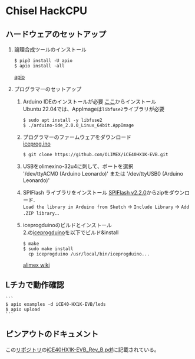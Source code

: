 # Chisel HackCPU

## ハードウェアのセットアップ
1. 論理合成ツールのインストール

    ```
    $ pip3 install -U apio
    $ apio install -all
    ```
    [apio](https://github.com/FPGAwars/apio#documentation)

2. プログラマーのセットアップ   
    1. Arduino IDEのインストールが必要
        [ここ](https://www.arduino.cc/en/software)からインストール  
        Ubuntu 22.04では、AppImageは`libfuse2`ライブラリが必要
        ```
        $ sudo apt install -y libfuse2
        $ ./arduino-ide_2.0.0_Linux_64bit.AppImage
        ```
    2. プログラマーのファームウェアをダウンロード  
        [iceprog.ino](https://github.com/OLIMEX/iCE40HX1K-EVB/blob/master/programmer/olimexino-32u4%20firmware/iceprog.ino)
        ```
        $ git clone https://github.com/OLIMEX/iCE40HX1K-EVB.git
        ```
    3. USBをolimexino-32u4に刺して、ポートを選択  
        '/dev/ttyACM0 (Arduino Leonardo)' または '/dev/ttyUSB0 (Arduino Leonardo)'  
    4. SPIFlash ライブラリをインストール
        [SPIFlash v2.2.0](https://github.com/Marzogh/SPIMemory/releases/tag/v2.2.0)からzipをダウンロード.  
        `Load the library in Arduino from Sketch` -> `Include Library` -> `Add .ZIP library`...

    5. iceprogduinoのビルドとインストール  
        2.の[iceprogduino](https://github.com/OLIMEX/iCE40HX1K-EVB/tree/master/programmer/iceprogduino)を以下でビルド&install
        ```
        $ make 
        $ sudo make install
          cp iceprogduino /usr/local/bin/iceprogduino...
        ```
        [alimex wiki](https://www.olimex.com/wiki/ICE40HX1K-EVB#Preparing_OLIMEXINO-32U4_as_programmer)

## Lチカで動作確認
    ```
    $ apio examples -d iCE40-HX1K-EVB/leds
    $ apio upload
    ```

## ピンアウトのドキュメント
この[リポジトリ](https://github.com/OLIMEX/iCE40HX1K-EVB/blob/master)の[iCE40HX1K-EVB_Rev_B.pdf](https://github.com/OLIMEX/iCE40HX1K-EVB/blob/master/iCE40HX1K-EVB_Rev_B.pdf)に記載されている。
